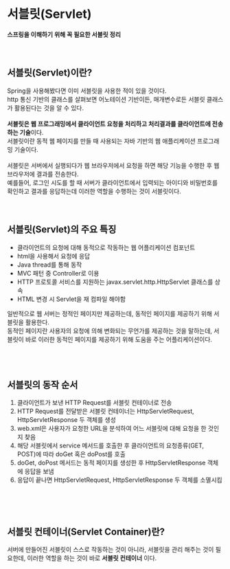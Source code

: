 # 서블릿(Servlet)
**스프링을 이해하기 위해 꼭 필요한 서블릿 정리**
<br />
<br />
<br />

## 서블릿(Servlet)이란?
Spring을 사용해봤다면 이미 서블릿을 사용한 적이 있을 것이다.  
http 통신 기반의 클래스를 살펴보면 어노테이션 기반이든, 매개변수로든 서블릿 클래스가 활용된다는 것을  알 수 있다.  
<br>
**서블릿은 웹 프로그래밍에서 클라이언트 요청을 처리하고 처리결과를 클라이언트에 전송하는 기술**이다.  
서블릿이란 동적 웹 페이지를 만들 때 사용되는 자바 기반의 웹 애플리케이션 프로그래밍 기술이다.   
<br>
서블릿은 서버에서 실행되다가 웹 브라우저에서 요청을 하면 해당 기능을 수행한 후 웹 브라우저에 결과를 전송한다.  
예를들어, 로그인 시도를 할 때 서버가 클라이언트에서 입력되는 아이디와 비밀번호를 확인하고 결과를 응답하는데 이러한 역할을 수행하는 것이 서블릿이다.
<br/>
<br/>
<br/>
## 서블릿(Servlet)의 주요 특징
- 클라이언트의 요청에 대해 동적으로 작동하는 웹 어플리케이션 컴포넌트
- html을 사용해서 요청에 응답
- Java thread를 통해 동작
- MVC 패턴 중 Controller로 이용
- HTTP 프로토콜 서비스를 지원하는 javax.servlet.http.HttpServlet 클래스를 상속
- HTML 변경 시 Servlet을 재 컴파일 해야함

일반적으로 웹 서버는 정적인 페이지만 제공하는데, 동적인 페이지를 제공하기 위해 서블릿을 활용한다.  
동적인 페이지란 사용자의 요청에 의해 변화되는 무언가를 제공하는 것을 말하는데, 서블릿이 바로 이러한 동적인 페이지를 제공하기 위해 도움을 주는 어플리케이션이다.  
<br/>
<br/>
<br/>
## 서블릿의 동작 순서
1. 클라이언트가 보낸 HTTP Request를 서블릿 컨테이너로 전송
2. HTTP Request를 전달받은 서블릿 컨테이너는 HttpServletRequest, HttpServletResponse 두 객체를 생성
3. web.xml은 사용자가 요청한 URL을 분석하여 어느 서블릿에 대해 요청을 한 것인지 찾음
4. 해당 서블릿에서 service 메서드를 호출한 후 클라이언트의 요청종류(GET, POST)에 따라 doGet 혹은 doPost를 호출
5. doGet, doPost 메서드는 동적 페이지를 생성한 후 HttpServletResponse 객체에 응답을 보냄
6. 응답이 끝나면 HttpServletRequest, HttpServletResponse 두 객체를 소멸시킴

  <br/>
  <br/>
  <br/>

## 서블릿 컨테이너(Servlet Container)란?
서버에 만들어진 서블릿이 스스로 작동하는 것이 아니라, 서블릿을 관리 해주는 것이 필요한데, 이러한 역할을 하는 것이 바로 **서블릿 컨테이너** 이다.  
